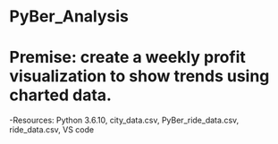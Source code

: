 # PyBer_Analysis

# Premise: create a weekly profit visualization to show trends using charted data.
-Resources: Python 3.6.10, city_data.csv, PyBer_ride_data.csv, ride_data.csv, VS code

